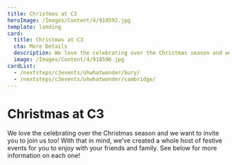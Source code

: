 ```yaml
---
title: Christmas at C3
heroImage: /Images/Content/4/918592.jpg
template: landing
card:
  title: Christmas at C3
  cta: More Details
  description: We love the celebrating over the Christmas season and we want to invite you to join us too! With that in mind, we’ve created a whole host of festive events for you to enjoy with your friends and family.
  image: /Images/Content/4/918596.jpg
cardList:
  - /nextsteps/c3events/ohwhatwonder/bury/
  - /nextsteps/c3events/ohwhatwonder/cambridge/
---
```


<h1>
<span>Christmas at C3 </span></h1>

<p>
<!--?xml version="1.0" encoding="UTF-8"?-->We love the celebrating over the Christmas season and we want to invite you to join us too! With that in mind, we’ve created a whole host of festive events for you to enjoy with your friends and family. See below for more information on each one!</p>
